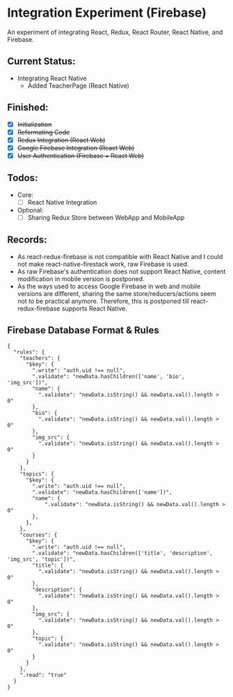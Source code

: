 # Integration Experiment (Firebase)
An experiment of integrating React, Redux, React Router, React Native, and Firebase.

## Current Status:
* Integrating React Native
   * Added TeacherPage (React Native)

## Finished:
- [x] ~~Initialization~~
- [x] ~~Reformating Code~~
- [x] ~~Redux Integration (React Web)~~
- [x] ~~Google Firebase Integration (React Web)~~
- [x] ~~User Authentication (Firebase + React Web)~~
    
## Todos:
* Core: 
    - [ ] React Native Integration
    
* Optional:
    - [ ] Sharing Redux Store between WebApp and MobileApp
    
## Records:
* As react-redux-firebase is not compatible with React Native and I could not make react-native-firestack work, raw Firebase is used.
* As raw Firebase's authentication does not support React Native, content modification in mobile version is postponed.
* As the ways used to access Google Firebase in web and mobile versions are different, sharing the same store/reducers/actions seem not to be practical anymore. Therefore, this is postponed till react-redux-firebase supports React Native.

## Firebase Database Format & Rules
```
{
  "rules": {
    "teachers": {
      "$key": {
        ".write": "auth.uid !== null",
        ".validate": "newData.hasChildren(['name', 'bio', 'img_src'])",
        "name": {
          ".validate": "newData.isString() && newData.val().length > 0"
        },
        "bio": {
          ".validate": "newData.isString() && newData.val().length > 0"
        },
        "img_src": {
          ".validate": "newData.isString() && newData.val().length > 0"
        }
      }
    },
    "topics": {
      "$key": {
        ".write": "auth.uid !== null",
        ".validate": "newData.hasChildren(['name'])",
        "name": {
        	".validate": "newData.isString() && newData.val().length > 0"
        },
      },
    },
    "courses": {
      "$key": {
        ".write": "auth.uid !== null",
        ".validate": "newData.hasChildren(['title', 'description', 'img_src', 'topic'])",
        "title": {
          ".validate": "newData.isString() && newData.val().length > 0"
        },
        "description": {
          ".validate": "newData.isString() && newData.val().length > 0"
        },
        "img_src": {
          ".validate": "newData.isString() && newData.val().length > 0"
        },
        "topic": {
          ".validate": "newData.isString() && newData.val().length > 0"
        }
      }
    },
    ".read": "true"
  }
}
```
